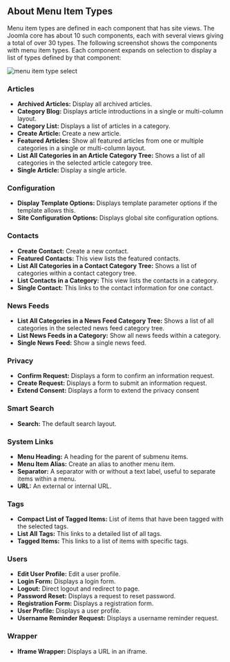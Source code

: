 <!-- Filename: J4.x:Menu_Item_Types / Display title: Menu Item Types -->

## About Menu Item Types

Menu item types are defined in each component that has site views. The
Joomla core has about 10 such components, each with several views giving
a total of over 30 types. The following screenshot shows the components
with menu item types. Each component expands on selection to display a list
of types defined by that component:

![menu item type select](../../../en/images/menus/menus-menu-item-type-select.png)

### Articles

- **Archived Articles:** Display all archived articles.
- **Category Blog:** Displays article introductions in a single or
  multi-column layout.
- **Category List:** Displays a list of articles in a category.
- **Create Article:** Create a new article.
- **Featured Articles:** Show all featured articles from one or multiple
  categories in a single or multi-column layout.
- **List All Categories in an Article Category Tree:** Shows a list of
  all categories in the selected article category tree.
- **Single Article:** Display a single article.

### Configuration

- **Display Template Options:** Displays template parameter options if
  the template allows this.
- **Site Configuration Options:** Displays global site configuration
  options.

### Contacts

- **Create Contact:** Create a new contact.
- **Featured Contacts:** This view lists the featured contacts.
- **List All Categories in a Contact Category Tree:** Shows a list of
  categories within a contact category tree.
- **List Contacts in a Category:** This view lists the contacts in a
  category.
- **Single Contact:** This links to the contact information for one
  contact.

### News Feeds

- **List All Categories in a News Feed Category Tree:** Shows a list of
  all categories in the selected news feed category tree.
- **List News Feeds in a Category:** Show all news feeds within a
  category.
- **Single News Feed:** Show a single news feed.

### Privacy

- **Confirm Request:** Displays a form to confirm an information
  request.
- **Create Request:** Displays a form to submit an information request.
- **Extend Consent:** Displays a form to extend the privacy consent

### Smart Search

- **Search:** The default search layout.

### System Links

- **Menu Heading:** A heading for the parent of submenu items.
- **Menu Item Alias:** Create an alias to another menu item.
- **Separator:** A separator with or without a text label, useful to
  separate items within a menu.
- **URL:** An external or internal URL.

### Tags

- **Compact List of Tagged Items:** List of items that have been tagged
  with the selected tags.
- **List All Tags:** This links to a detailed list of all tags.
- **Tagged Items:** This links to a list of items with specific tags.

### Users

- **Edit User Profile:** Edit a user profile.
- **Login Form:** Displays a login form.
- **Logout:** Direct logout and redirect to page.
- **Password Reset:** Displays a request to reset password.
- **Registration Form:** Displays a registration form.
- **User Profile:** Displays a user profile.
- **Username Reminder Request:** Displays a username reminder request.

### Wrapper

- **Iframe Wrapper:** Displays a URL in an iframe.
